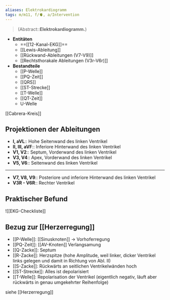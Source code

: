 ```yaml
---
aliases: Elektrokardiogramm
tags: m/m11, f/🫀, a/Intervention
---
```

> (Abstract::**Elektrokardiogramm.**)
- **Entitäten**
	- ==[[12-Kanal-EKG]]==
	- [[Lewis-Ableitung]]
	- [[Rückwand-Ableitungen (V7-V9)]]
	- [[Rechtsthorakale Ableitungen (V3r-V6r)]]
- **Bestandteile**
	- [[P-Welle]]
	- [[PQ-Zeit]]
	- [[QRS]]
	- [[ST-Strecke]]
	- [[T-Welle]]
	- [[QT-Zeit]]
	- U-Welle



[[Cabrera-Kreis]]
## Projektionen der Ableitungen
- **I, aVL**:: Hohe Seitenwand des linken Ventrikel
- **II, III, aVF**:: Inferiore Hinterwand des linken Ventrikel
- **V1, V2**:: Septum, Vorderwand des linken Ventrikel
- **V3, V4**:: Apex, Vorderwand des linken Ventrikel
- **V5, V6**:: Seitenwand des linken Ventrikel
---
- **V7, V8, V9**:: Posteriore und inferiore Hinterwand des linken Ventrikel
- **V3R - V6R**:: Rechter Ventrikel

## Praktischer Befund
![[EKG-Checkliste]]



## Bezug zur [[Herzerregung]]
-   [[P-Welle]]: [[Sinusknoten]] → Vorhoferregung
-   [[PQ-Zeit]]: [[AV-Knoten]] Verlangsamung
-   [[Q-Zacke]]: Septum
-   [[R-Zacke]]: Herzspitze (hohe Amplitude, weil linker, dicker Ventrikel links gelegen und damit in Richtung von Abl. II)
-   [[S-Zacke]]: Rückwärts an seitlichen Ventrikelwänden hoch
-   [[ST-Strecke]]: Alles ist depolarisiert
-   [[T-Welle]]: Repolarisation der Ventrikel (eigentlich negativ, läuft aber rückwärts in genau umgekehrter Reihenfolge)

siehe [[Herzerregung]]